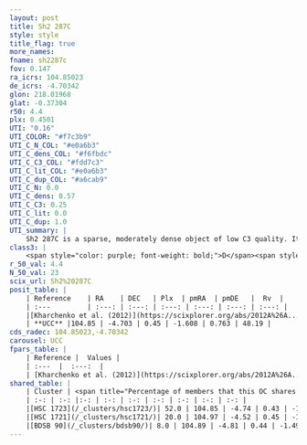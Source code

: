 ```yaml
---
layout: post
title: Sh2 287C
style: style
title_flag: true
more_names: 
fname: sh2287c
fov: 0.147
ra_icrs: 104.85023
de_icrs: -4.70342
glon: 218.01968
glat: -0.37304
r50: 4.4
plx: 0.4501
UTI: "0.16"
UTI_COLOR: "#f7c3b9"
UTI_C_N_COL: "#e0a6b3"
UTI_C_dens_COL: "#f6fbdc"
UTI_C_C3_COL: "#fdd7c3"
UTI_C_lit_COL: "#e0a6b3"
UTI_C_dup_COL: "#a6cab9"
UTI_C_N: 0.0
UTI_C_dens: 0.57
UTI_C_C3: 0.25
UTI_C_lit: 0.0
UTI_C_dup: 1.0
UTI_summary: |
    Sh2 287C is a sparse, moderately dense object of low C3 quality. It is rarely studied in the literature, with no articles listed in the last 13 years.<br><br>This object shares a very small percentage of members with at least one entry reported in the same catalogue.<br><br><span style="color: #99180f; font-weight: bold;">Warning: </span>contains less than 25 stars with <i>P>0.5</i> estimated.
class3: |
    <span style="color: purple; font-weight: bold;">D</span><span style="color: #FFC300; font-weight: bold;">B</span>
r_50_val: 4.4
N_50_val: 23
scix_url: Sh2%20287C
posit_table: |
    | Reference    | RA    | DEC   | Plx  | pmRA  | pmDE   |  Rv  |
    | :---         | :---: | :---: | :---: | :---: | :---: | :---: |
    |[Kharchenko et al. (2012)](https://scixplorer.org/abs/2012A%26A...543A.156K) | 104.903 | -4.667 | -- | -0.01 | 1.96 | -- |
    | **UCC** |104.85 | -4.703 | 0.45 | -1.608 | 0.763 | 48.19 | 
cds_radec: 104.85023,-4.70342
carousel: UCC
fpars_table: |
    | Reference |  Values |
    | :---  |  :---:  |
    | [Kharchenko et al. (2012)](https://scixplorer.org/abs/2012A%26A...543A.156K) | `e_bv=1.145, distance=3344, log_age=6.9` |
shared_table: |
    | Cluster | <span title="Percentage of members that this OC shares with the ones listed">%</span>   | RA   | DEC   | Plx   | pmRA  | pmDE  | Rv | UTI |
    | :-: | :-: |:-: | :-: | :-: | :-: | :-: | :-: | :-: |
    |[HSC 1723](/_clusters/hsc1723/)| 52.0 | 104.85 | -4.74 | 0.43 | -1.49 | 0.69 | 62.26 |0.15 |
    |[HSC 1721](/_clusters/hsc1721/)| 20.0 | 104.97 | -4.52 | 0.45 | -1.89 | 0.6 | -- |0.19 |
    |[BDSB 90](/_clusters/bdsb90/)| 8.0 | 104.89 | -4.81 | 0.44 | -1.49 | 0.61 | 62.26 |0.28 |
---
```

